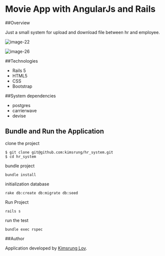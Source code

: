 # Movie App with AngularJs and Rails

##Overview

Just a small system for upload and download file between hr and employee.

![image-22](https://user-images.githubusercontent.com/5371371/34517360-45148f08-f0ad-11e7-8028-14cbe2c68e4d.png)

![image-26](https://user-images.githubusercontent.com/5371371/34517363-458cd6fc-f0ad-11e7-9df9-45008ac66d2e.png)

##Technologies

- Rails 5
- HTML5
- CSS
- Bootstrap

##System dependencies

- postgres
- carrierwave
- devise

## Bundle and Run the Application
clone the project
```
$ git clone git@github.com:kimsrung/hr_system.git  
$ cd hr_system
```

bundle project
```
bundle install
```

initialization database
```
rake db:create db:migrate db:seed
```

Run Project
```
rails s
```

run the test
```
bundle exec rspec
```

##Author

Application developed by [Kimsrung Lov](https://www.linkedin.com/in/kimsrung-lov-a8897522?trk=nav_responsive_tab_profile_pic).

